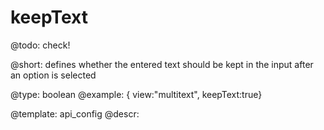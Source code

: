 keepText
=============

@todo:
	check!


@short:
	defines whether the entered text should be kept in the input after an option is selected

@type: boolean
@example:
{ view:"multitext", keepText:true}

@template:	api_config
@descr:


